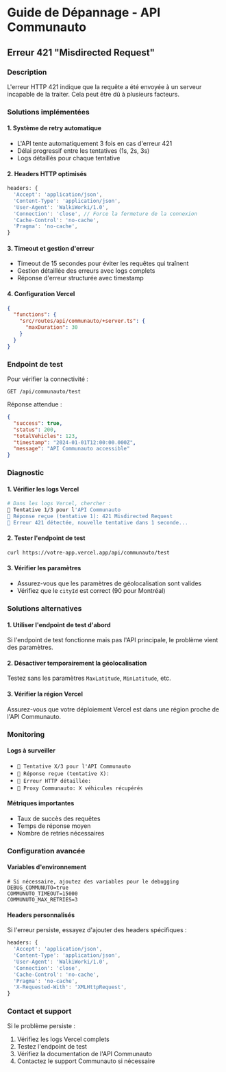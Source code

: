# Guide de Dépannage - API Communauto

## Erreur 421 "Misdirected Request"

### Description

L'erreur HTTP 421 indique que la requête a été envoyée à un serveur incapable de la traiter. Cela peut être dû à plusieurs facteurs.

### Solutions implémentées

#### 1. **Système de retry automatique**

- L'API tente automatiquement 3 fois en cas d'erreur 421
- Délai progressif entre les tentatives (1s, 2s, 3s)
- Logs détaillés pour chaque tentative

#### 2. **Headers HTTP optimisés**

```typescript
headers: {
  'Accept': 'application/json',
  'Content-Type': 'application/json',
  'User-Agent': 'WalkiWorki/1.0',
  'Connection': 'close', // Force la fermeture de la connexion
  'Cache-Control': 'no-cache',
  'Pragma': 'no-cache',
}
```

#### 3. **Timeout et gestion d'erreur**

- Timeout de 15 secondes pour éviter les requêtes qui traînent
- Gestion détaillée des erreurs avec logs complets
- Réponse d'erreur structurée avec timestamp

#### 4. **Configuration Vercel**

```json
{
  "functions": {
    "src/routes/api/communauto/+server.ts": {
      "maxDuration": 30
    }
  }
}
```

### Endpoint de test

Pour vérifier la connectivité :

```
GET /api/communauto/test
```

Réponse attendue :

```json
{
  "success": true,
  "status": 200,
  "totalVehicles": 123,
  "timestamp": "2024-01-01T12:00:00.000Z",
  "message": "API Communauto accessible"
}
```

### Diagnostic

#### 1. **Vérifier les logs Vercel**

```bash
# Dans les logs Vercel, chercher :
🚗 Tentative 1/3 pour l'API Communauto
🚗 Réponse reçue (tentative 1): 421 Misdirected Request
🚗 Erreur 421 détectée, nouvelle tentative dans 1 seconde...
```

#### 2. **Tester l'endpoint de test**

```bash
curl https://votre-app.vercel.app/api/communauto/test
```

#### 3. **Vérifier les paramètres**

- Assurez-vous que les paramètres de géolocalisation sont valides
- Vérifiez que le `cityId` est correct (90 pour Montréal)

### Solutions alternatives

#### 1. **Utiliser l'endpoint de test d'abord**

Si l'endpoint de test fonctionne mais pas l'API principale, le problème vient des paramètres.

#### 2. **Désactiver temporairement la géolocalisation**

Testez sans les paramètres `MaxLatitude`, `MinLatitude`, etc.

#### 3. **Vérifier la région Vercel**

Assurez-vous que votre déploiement Vercel est dans une région proche de l'API Communauto.

### Monitoring

#### Logs à surveiller

- `🚗 Tentative X/3 pour l'API Communauto`
- `🚗 Réponse reçue (tentative X):`
- `🚗 Erreur HTTP détaillée:`
- `🚗 Proxy Communauto: X véhicules récupérés`

#### Métriques importantes

- Taux de succès des requêtes
- Temps de réponse moyen
- Nombre de retries nécessaires

### Configuration avancée

#### Variables d'environnement

```env
# Si nécessaire, ajoutez des variables pour le debugging
DEBUG_COMMUNUTO=true
COMMUNUTO_TIMEOUT=15000
COMMUNUTO_MAX_RETRIES=3
```

#### Headers personnalisés

Si l'erreur persiste, essayez d'ajouter des headers spécifiques :

```typescript
headers: {
  'Accept': 'application/json',
  'Content-Type': 'application/json',
  'User-Agent': 'WalkiWorki/1.0',
  'Connection': 'close',
  'Cache-Control': 'no-cache',
  'Pragma': 'no-cache',
  'X-Requested-With': 'XMLHttpRequest',
}
```

### Contact et support

Si le problème persiste :

1. Vérifiez les logs Vercel complets
2. Testez l'endpoint de test
3. Vérifiez la documentation de l'API Communauto
4. Contactez le support Communauto si nécessaire
